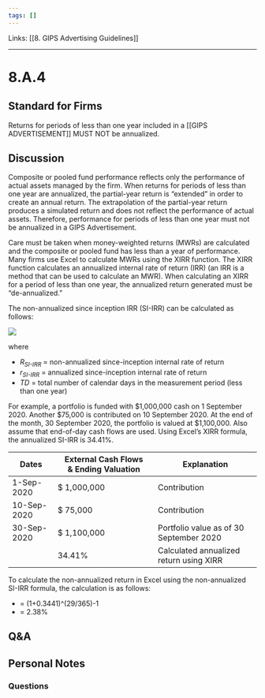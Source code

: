 ```yaml
---
tags: []
---
```

Links: [[8. GIPS Advertising Guidelines]]
___
# 8.A.4
## Standard for Firms
Returns for periods of less than one year included in a [[GIPS ADVERTISEMENT]] MUST NOT be annualized.
## Discussion
Composite or pooled fund performance reflects only the performance of actual assets managed by the firm. When returns for periods of less than one year are annualized, the partial-year return is “extended” in order to create an annual return. The extrapolation of the partial-year return produces a simulated return and does not reflect the performance of actual assets. Therefore, performance for periods of less than one year must not be annualized in a GIPS Advertisement.

Care must be taken when money-weighted returns (MWRs) are calculated and the composite or pooled fund has less than a year of performance. Many firms use Excel to calculate MWRs using the XIRR function. The XIRR function calculates an annualized internal rate of return (IRR) (an IRR is a method that can be used to calculate an MWR). When calculating an XIRR for a period of less than one year, the annualized return generated must be “de-annualized.”

The non-annualized since inception IRR (SI-IRR) can be calculated as follows:

![](https://www.gipsstandards.org/wp-content/themes/gips/pdf_img/for_firms/8.A.4.1.png)

where
- _R<sub>SI-IRR</sub>_ = non-annualized since-inception internal rate of return
- _r<sub>SI-IRR</sub>_ = annualized since-inception internal rate of return
- _TD_ = total number of calendar days in the measurement period (less than one year)

For example, a portfolio is funded with $1,000,000 cash on 1 September 2020. Another $75,000 is contributed on 10 September 2020. At the end of the month, 30 September 2020, the portfolio is valued at $1,100,000. Also assume that end-of-day cash flows are used. Using Excel’s XIRR formula, the annualized SI-IRR is 34.41%.

|Dates|External Cash Flows & Ending Valuation|Explanation|
|---|---|---|
|1-Sep-2020|$ 1,000,000|Contribution|
|10-Sep-2020|$ 75,000|Contribution|
|30-Sep-2020|$ 1,100,000|Portfolio value as of 30 September 2020|
||34.41%|Calculated annualized return using XIRR|

To calculate the non-annualized return in Excel using the non-annualized SI-IRR formula, the calculation is as follows:
- = (1+0.3441)^(29/365)-1
- = 2.38%
## Q&A

## Personal Notes

### Questions